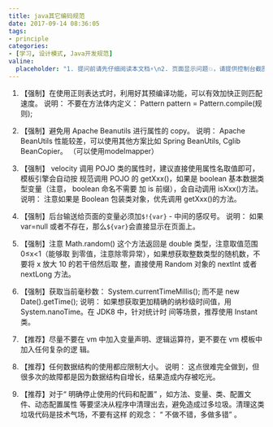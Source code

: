 ```yaml
---
title: java其它编码规范
date: 2017-09-14 08:36:05
tags:
- principle
categories:
- [学习, 设计模式, Java开发规范]
valine:
  placeholder: "1. 提问前请先仔细阅读本文档⚡\n2. 页面显示问题💥，请提供控制台截图📸或者您的测试网址\n3. 其他任何报错💣，请提供详细描述和截图📸，祝食用愉快💪"
---
```


1. 【强制】在使用正则表达式时，利用好其预编译功能，可以有效加快正则匹配速度。
   说明： 不要在方法体内定义： Pattern pattern = Pattern.compile(规则);

2. 【强制】避免用 Apache Beanutils 进行属性的 copy。
   说明： Apache BeanUtils 性能较差，可以使用其他方案比如 Spring BeanUtils, Cglib
   BeanCopier。
   （可以使用modelmapper）

3. 【强制】 velocity 调用 POJO 类的属性时，建议直接使用属性名取值即可，模板引擎会自动按
   规范调用 POJO 的 getXxx()，如果是 boolean 基本数据类型变量（注意， boolean 命名不需要
   加 is 前缀），会自动调用 isXxx()方法。
   说明： 注意如果是 Boolean 包装类对象，优先调用 getXxx()的方法。

4. 【强制】后台输送给页面的变量必须加`$!{var}` - 中间的感叹号。
   说明： 如果 var=null 或者不存在，那么`${var}`会直接显示在页面上。

5. 【强制】注意 Math.random() 这个方法返回是 double 类型，注意取值范围 0≤x<1（能够取
   到零值，注意除零异常），如果想获取整数类型的随机数，不要将 x 放大 10 的若干倍然后取
   整，直接使用 Random 对象的 nextInt 或者 nextLong 方法。

6. 【强制】获取当前毫秒数： System.currentTimeMillis(); 而不是 new Date().getTime();
   说明： 如果想获取更加精确的纳秒级时间值，用 System.nanoTime。在 JDK8 中，针对统计时
   间等场景，推荐使用 Instant 类。

7. 【推荐】尽量不要在 vm 中加入变量声明、逻辑运算符，更不要在 vm 模板中加入任何复杂的逻
   辑。

8. 【推荐】任何数据结构的使用都应限制大小。
   说明： 这点很难完全做到，但很多次的故障都是因为数据结构自增长，结果造成内存被吃光。

9. 【推荐】对于“ 明确停止使用的代码和配置” ，如方法、变量、类、配置文件、动态配置属性
   等要坚决从程序中清理出去，避免造成过多垃圾。清理这类垃圾代码是技术气场，不要有这样
   的观念： “ 不做不错，多做多错” 。
